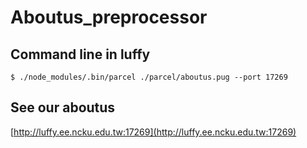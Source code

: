 # Aboutus_preprocessor
## Command line in luffy
  ```
  $ ./node_modules/.bin/parcel ./parcel/aboutus.pug --port 17269
  ```
  
## See our aboutus
[http://luffy.ee.ncku.edu.tw:17269](http://luffy.ee.ncku.edu.tw:17269)
